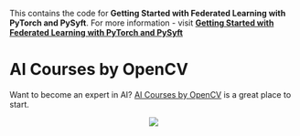 This contains the code for **Getting Started with Federated Learning with PyTorch and PySyft**. For more information - visit [**Getting Started with Federated Learning with PyTorch and PySyft**](https://www.learnopencv.com/federated-learning-using-pytorch-and-pysyft/)



# AI Courses by OpenCV

Want to become an expert in AI? [AI Courses by OpenCV](https://opencv.org/courses/) is a great place to start. 

<a href="https://opencv.org/courses/">
<p align="center"> 
<img src="https://www.learnopencv.com/wp-content/uploads/2020/04/AI-Courses-By-OpenCV-Github.png">
</p>
</a>
